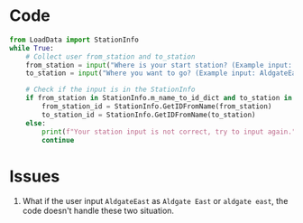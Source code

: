 # Code
```py
from LoadData import StationInfo
while True:
    # Collect user from_station and to_station
    from_station = input("Where is your start station? (Example input: AldgateEast): \n" )
    to_station = input("Where you want to go? (Example input: AldgateEast): \n")

    # Check if the input is in the StationInfo
    if from_station in StationInfo.m_name_to_id_dict and to_station in StationInfo.m_name_to_id_dict:
        from_station_id = StationInfo.GetIDFromName(from_station)
        to_station_id = StationInfo.GetIDFromName(to_station)
    else:
        print(f"Your station input is not correct, try to input again.")
        continue
```

# Issues
1. What if the user input `AldgateEast` as `Aldgate East` or `aldgate east`, the code doesn't handle these two situation.
